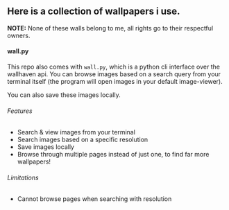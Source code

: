 ## Here is a collection of wallpapers i use.

**NOTE:** None of these walls belong to me, all rights go to their respectful owners.

#### wall.py
This repo also comes with `wall.py`, which is a python cli interface over the wallhaven api. You can browse images based on a search query from your terminal itself (the program will open images in your default image-viewer).

You can also save these images locally.

###### Features
- Search & view images from your terminal
- Search images based on a specific resolution
- Save images locally
- Browse through multiple pages instead of just one, to find far more wallpapers!

###### Limitations
- Cannot browse pages when searching with resolution
